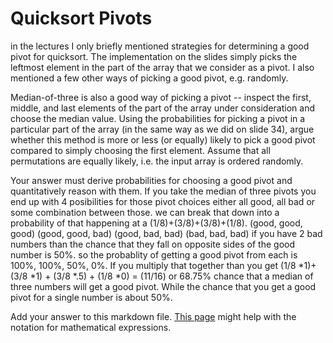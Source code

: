 # Quicksort Pivots

in the lectures I only briefly mentioned strategies for determining a good pivot
for quicksort. The implementation on the slides simply picks the leftmost
element in the part of the array that we consider as a pivot. I also mentioned a
few other ways of picking a good pivot, e.g. randomly.

Median-of-three is also a good way of picking a pivot -- inspect the first,
middle, and last elements of the part of the array under consideration and
choose the median value. Using the probabilities for picking a pivot in a
particular part of the array (in the same way as we did on slide 34), argue
whether this method is more or less (or equally) likely to pick a good pivot
compared to simply choosing the first element. Assume that all permutations are
equally likely, i.e. the input array is ordered randomly.

Your answer must derive probabilities for choosing a good pivot and
quantitatively reason with them.
If you take the median of three pivots you end up with 4 posibilities for those pivot choices either all good, all bad or some combination between those. we can break that down into a probability of that happening at a (1/8)+(3/8)+(3/8)+(1/8). (good, good, good) (good, good, bad) (good, bad, bad) (bad, bad, bad) if you have 2 bad numbers than the chance that they fall on opposite sides of the good number is 50%. so the probablity of getting a good pivot from each is 100%, 100%, 50%, 0%. If you multiply that together than you get (1/8 *1)+ (3/8 *1) + (3/8 *.5) + (1/8 *0) = (11/16) or 68.75% chance that a median of three numbers will get a good pivot. While the chance that you get a good pivot for a single number is about 50%.

Add your answer to this markdown file. [This
page](https://docs.github.com/en/get-started/writing-on-github/working-with-advanced-formatting/writing-mathematical-expressions)
might help with the notation for mathematical expressions.
